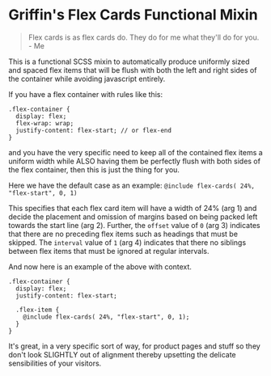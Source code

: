 # Griffin's Flex Cards Functional Mixin

> Flex cards is as flex cards do. They do for me what they'll do for you. - Me

This is a functional SCSS mixin to automatically produce uniformly sized and spaced flex items that will be flush with both the left and right sides of the container while avoiding javascript entirely.

If you have a flex container with rules like this:
```
.flex-container {
  display: flex;
  flex-wrap: wrap;
  justify-content: flex-start; // or flex-end
}
```
and you have the very specific need to keep all of the contained flex items a uniform width while ALSO having them be perfectly flush with both sides of the flex container, then this is just the thing for you.

Here we have the default case as an example:
`@include flex-cards( 24%, "flex-start", 0, 1)`

This specifies that each flex card item will have a width of 24% (arg 1) and decide the placement and omission of margins based on being packed left towards the start line (arg 2). Further, the  `offset` value of `0` (arg 3) indicates that there are no preceding flex items such as headings that must be skipped. The `interval` value of `1` (arg 4) indicates that there no siblings between flex items that must be ignored at regular intervals.

And now here is an example of the above with context.
```
.flex-container {
  display: flex;
  justify-content: flex-start;
  
  .flex-item {
    @include flex-cards( 24%, "flex-start", 0, 1);
  }
}
```

It's great, in a very specific sort of way, for product pages and stuff so they don't look SLIGHTLY out of alignment thereby upsetting the delicate sensibilities of your visitors.
